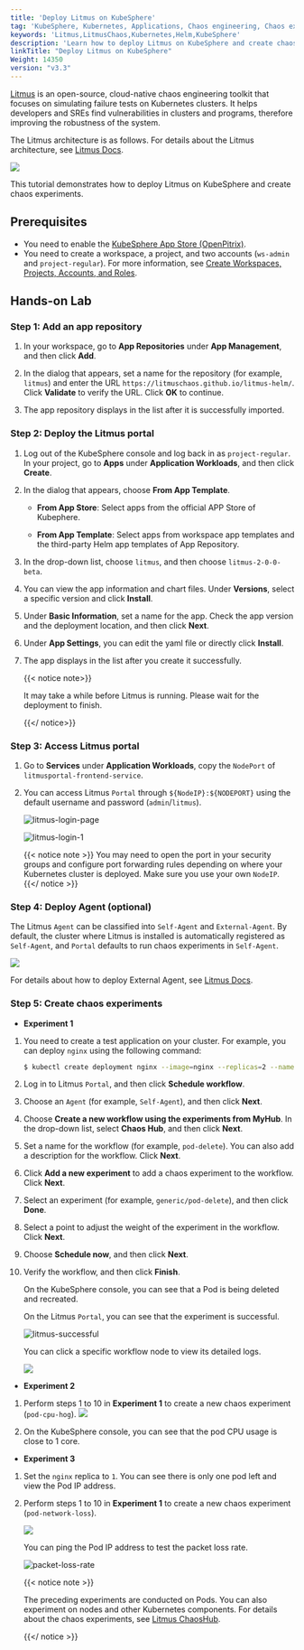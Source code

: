 ```yaml
---
title: 'Deploy Litmus on KubeSphere'
tag: 'KubeSphere, Kubernetes, Applications, Chaos engineering, Chaos experiments, Litmus'
keywords: 'Litmus,LitmusChaos,Kubernetes,Helm,KubeSphere'
description: 'Learn how to deploy Litmus on KubeSphere and create chaos experiments.'
linkTitle: "Deploy Litmus on KubeSphere"
Weight: 14350
version: "v3.3"
---
```


[Litmus](https://litmuschaos.io/) is an open-source, cloud-native chaos engineering toolkit that focuses on simulating failure tests on Kubernetes clusters. It helps developers and SREs find vulnerabilities in clusters and programs, therefore improving the robustness of the system.

The Litmus architecture is as follows. For details about the Litmus architecture, see [Litmus Docs](https://litmusdocs-beta.netlify.app/docs/architecture/).

![](https://pek3b.qingstor.com/kubesphere-community/images/20210601004600.png)

This tutorial demonstrates how to deploy Litmus on KubeSphere and create chaos experiments.

## Prerequisites
- You need to enable the [KubeSphere App Store (OpenPitrix)](https://v3-1.docs.kubesphere.io/docs/pluggable-components/app-store/).
- You need to create a workspace, a project, and two accounts (`ws-admin` and `project-regular`). For more information, see [Create Workspaces, Projects, Accounts, and Roles](https://v3-1.docs.kubesphere.io/docs/quick-start/create-workspace-and-project/).

## Hands-on Lab

### Step 1: Add an app repository
1. In your workspace, go to **App Repositories** under **App Management**, and then click **Add**.

2. In the dialog that appears, set a name for the repository (for example, `litmus`) and enter the URL `https://litmuschaos.github.io/litmus-helm/`. Click **Validate** to verify the URL. Click **OK** to continue.

3. The app repository displays in the list after it is successfully imported.

### Step 2: Deploy the Litmus portal
1. Log out of the KubeSphere console and log back in as `project-regular`. In your project, go to **Apps** under **Application Workloads**, and then click **Create**.

2. In the dialog that appears, choose **From App Template**.

   - **From App Store**: Select apps from the official APP Store of Kubephere.

   - **From App Template**: Select apps from workspace app templates and the third-party Helm app templates of App Repository.

3. In the drop-down list, choose `litmus`, and then choose `litmus-2-0-0-beta`.

4. You can view the app information and chart files. Under **Versions**, select a specific version and click **Install**.

5. Under **Basic Information**, set a name for the app. Check the app version and the deployment location, and then click **Next**.
   
6. Under **App Settings**, you can edit the yaml file or directly click **Install**.
   
7. The app displays in the list after you create it successfully.
   
   {{< notice note>}}
   
   It may take a while before Litmus is running. Please wait for the deployment to finish.
   
   {{</ notice>}}

### Step 3: Access Litmus portal

1. Go to **Services** under **Application Workloads**, copy the `NodePort` of `litmusportal-frontend-service`.

2. You can access Litmus `Portal` through `${NodeIP}:${NODEPORT}` using the default username and password (`admin`/`litmus`).

   ![litmus-login-page](/images/docs/v3.x/appstore/external-apps/deploy-litmus/litmus-login-page.png)

   ![litmus-login-1](/images/docs/v3.x/appstore/external-apps/deploy-litmus/litmus-login-1.png)

   {{< notice note >}}
    You may need to open the port in your security groups and configure port forwarding rules depending on where your Kubernetes cluster is deployed. Make sure you use your own `NodeIP`.
    {{</ notice >}}

### Step 4: Deploy Agent (optional)

The Litmus `Agent` can be classified into `Self-Agent` and `External-Agent`. By default, the cluster where Litmus is installed is automatically registered as `Self-Agent`, and `Portal` defaults to run chaos experiments in `Self-Agent`.

![](https://pek3b.qingstor.com/kubesphere-community/images/20210604162858.png)

For details about how to deploy External Agent, see [Litmus Docs](https://litmusdocs-beta.netlify.app/docs/agent-install).

### Step 5: Create chaos experiments

- **Experiment 1**

1. You need to create a test application on your cluster. For example, you can deploy `nginx` using the following command:

   ```bash
   $ kubectl create deployment nginx --image=nginx --replicas=2 --namespace=default
   ```

2. Log in to Litmus `Portal`, and then click **Schedule workflow**.

3. Choose an `Agent` (for example, `Self-Agent`), and then click **Next**.

4. Choose **Create a new workflow using the experiments from MyHub**. In the drop-down list, select **Chaos Hub**, and then click **Next**.

5. Set a name for the workflow (for example, `pod-delete`). You can also add a description for the workflow. Click **Next**.

6. Click **Add a new experiment** to add a chaos experiment to the workflow. Click **Next**.

7. Select an experiment (for example, `generic/pod-delete`), and then click **Done**.

8. Select a point to adjust the weight of the experiment in the workflow. Click **Next**.

9. Choose **Schedule now**, and then click **Next**.

10. Verify the workflow, and then click **Finish**.

    On the KubeSphere console, you can see that a Pod is being deleted and recreated.

    On the Litmus `Portal`, you can see that the experiment is successful.

    ![litmus-successful](/images/docs/v3.x/appstore/external-apps/deploy-litmus/litmus-successful.png)

    You can click a specific workflow node to view its detailed logs.

    ![](https://pek3b.qingstor.com/kubesphere-community/images/20210604165915.png)


- **Experiment 2**

1. Perform steps 1 to 10 in **Experiment 1** to create a new chaos experiment (`pod-cpu-hog`).
   ![](https://pek3b.qingstor.com/kubesphere-community/images/20210604171414.png)

2. On the KubeSphere console, you can see that the pod CPU usage is close to 1 core.

- **Experiment 3**

1. Set the `nginx` replica to `1`. You can see there is only one pod left and view the Pod IP address.

2. Perform steps 1 to 10 in **Experiment 1** to create a new chaos experiment (`pod-network-loss`).

   ![](https://pek3b.qingstor.com/kubesphere-community/images/20210604174057.png)

   You can ping the Pod IP address to test the packet loss rate.

   ![packet-loss-rate](/images/docs/v3.x/appstore/external-apps/deploy-litmus/packet-loss-rate.png)

   {{< notice note >}}

   The preceding experiments are conducted on Pods. You can also experiment on nodes and other Kubernetes components. For details about the chaos experiments, see [Litmus ChaosHub](https://hub.litmuschaos.io/).

   {{</ notice >}}
